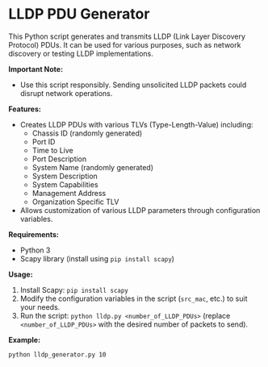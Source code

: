 # LLDP PDU Generator

This Python script generates and transmits LLDP (Link Layer Discovery Protocol) PDUs. It can be used for various purposes, such as network discovery or testing LLDP implementations.

**Important Note:**

* Use this script responsibly. Sending unsolicited LLDP packets could disrupt network operations.

**Features:**

* Creates LLDP PDUs with various TLVs (Type-Length-Value) including:
    * Chassis ID (randomly generated)
    * Port ID
    * Time to Live
    * Port Description
    * System Name (randomly generated)
    * System Description
    * System Capabilities
    * Management Address
    * Organization Specific TLV
* Allows customization of various LLDP parameters through configuration variables.

**Requirements:**

* Python 3
* Scapy library (install using `pip install scapy`)

**Usage:**

1. Install Scapy: `pip install scapy`
2. Modify the configuration variables in the script (`src_mac`, etc.) to suit your needs.
3. Run the script: `python lldp.py <number_of_LLDP_PDUs>` (replace `<number_of_LLDP_PDUs>` with the desired number of packets to send).

**Example:**

```bash
python lldp_generator.py 10
